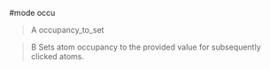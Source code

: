 #mode occu

>A occupancy_to_set

>B Sets atom occupancy to the provided value for subsequently clicked atoms.
